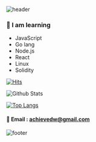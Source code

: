 ![header](https://capsule-render.vercel.app/api?type=waving&color=gradient&height=300&section=header&text=&dongwook&20codding&fontSize=90)





### 🥕 I am learning 
- JavaScript
- Go lang
- Node.js
- React
- Linux
- Solidity

[![Hits](https://hits.seeyoufarm.com/api/count/incr/badge.svg?url=https%3A%2F%2Fgithub.com%2Fpier101&count_bg=%238B08C0&title_bg=%23C20000&icon=node-dot-js.svg&icon_color=%23403535&title=hits&edge_flat=true)](https://hits.seeyoufarm.com)




![Github Stats](https://github-readme-stats.vercel.app/api?username=pier101&show_icons=true&theme=radical)


[![Top Langs](https://github-readme-stats.vercel.app/api/top-langs/?username=pier101&layout=compact)](https://github.com/pier101/github-readme-stats)


<!--
<img src="https://img.shields.io/badge/HTML5-f16524?style=flat-square&logo=HTML5&logoColor=white"/>
<img src="https://img.shields.io/badge/CSS3-28a4d8?style=flat-square&logo=CSS3&logoColor=white"/>
<img src="https://img.shields.io/badge/JavaScript-f7e018?style=flat-square&logo=JavaScript&logoColor=white"/>
<img src="https://img.shields.io/badge/React-7ddfff?style=flat-square&logo=React&logoColor=black"/>
<img src="https://img.shields.io/badge/Redux-7649bb?style=flat-square&logo=Redux&logoColor=white"/>
<img src="https://img.shields.io/badge/GitHub-black?style=flat-square&logo=GitHub&logoColor=white"/>
<img src="https://img.shields.io/badge/Go-7649bb?style=flat-square&logo=Go&logoColor=white"/></a>&nbsp 
<br><br><br>
-->
#### 📧 Email : achievedw@gmail.com

![footer](https://capsule-render.vercel.app/api?type=wave&color=auto&height=200&section=footer&text=%20&fontSize=90)

